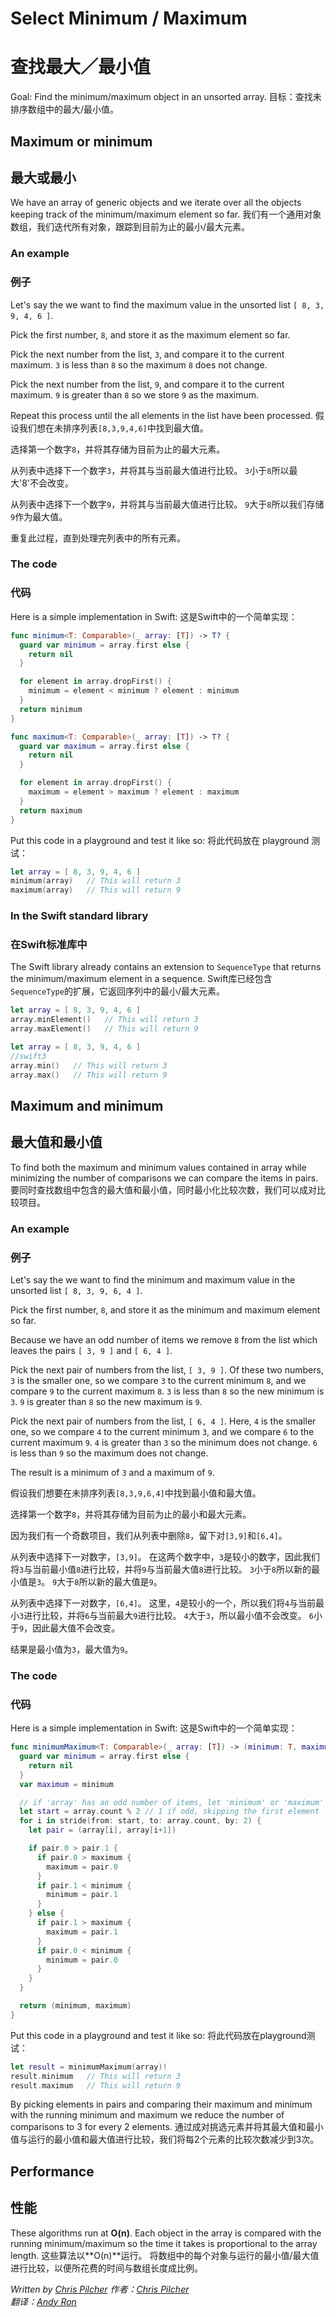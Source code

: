 # Select Minimum / Maximum
# 查找最大／最小值

Goal: Find the minimum/maximum object in an unsorted array.
目标：查找未排序数组中的最大/最小值。

## Maximum or minimum
## 最大或最小

We have an array of generic objects and we iterate over all the objects keeping track of the minimum/maximum element so far.
我们有一个通用对象数组，我们迭代所有对象，跟踪到目前为止的最小/最大元素。

### An example
### 例子


Let's say the we want to find the maximum value in the unsorted list `[ 8, 3, 9, 4, 6 ]`.

Pick the first number, `8`, and store it as the maximum element so far. 

Pick the next number from the list, `3`, and compare it to the current maximum. `3` is less than `8` so the maximum `8` does not change.

Pick the next number from the list, `9`, and compare it to the current maximum. `9` is greater than `8` so we store `9` as the maximum.

Repeat this process until the all elements in the list have been processed.
假设我们想在未排序列表`[8,3,9,4,6]`中找到最大值。

选择第一个数字`8`，并将其存储为目前为止的最大元素。

从列表中选择下一个数字`3`，并将其与当前最大值进行比较。 `3`小于`8`所以最大'8'不会改变。

从列表中选择下一个数字`9`，并将其与当前最大值进行比较。 `9`大于`8`所以我们存储`9`作为最大值。

重复此过程，直到处理完列表中的所有元素。

### The code
### 代码

Here is a simple implementation in Swift:
这是Swift中的一个简单实现：

```swift
func minimum<T: Comparable>(_ array: [T]) -> T? {
  guard var minimum = array.first else {
    return nil
  }

  for element in array.dropFirst() {
    minimum = element < minimum ? element : minimum
  }
  return minimum
}

func maximum<T: Comparable>(_ array: [T]) -> T? {
  guard var maximum = array.first else {
    return nil
  }

  for element in array.dropFirst() {
    maximum = element > maximum ? element : maximum
  }
  return maximum
}
```

Put this code in a playground and test it like so:
将此代码放在 playground 测试：

```swift
let array = [ 8, 3, 9, 4, 6 ]
minimum(array)   // This will return 3
maximum(array)   // This will return 9
```

### In the Swift standard library
### 在Swift标准库中

The Swift library already contains an extension to `SequenceType` that returns the minimum/maximum element in a sequence.
Swift库已经包含`SequenceType`的扩展，它返回序列中的最小/最大元素。

```swift
let array = [ 8, 3, 9, 4, 6 ]
array.minElement()   // This will return 3
array.maxElement()   // This will return 9
```

```swift
let array = [ 8, 3, 9, 4, 6 ]
//swift3
array.min()   // This will return 3
array.max()   // This will return 9
```

## Maximum and minimum
## 最大值和最小值

To find both the maximum and minimum values contained in array while minimizing the number of comparisons we can compare the items in pairs. 
要同时查找数组中包含的最大值和最小值，同时最小化比较次数，我们可以成对比较项目。

### An example
### 例子

Let's say the we want to find the minimum and maximum value in the unsorted list `[ 8, 3, 9, 6, 4 ]`.

Pick the first number, `8`, and store it as the minimum and maximum element so far. 

Because we have an odd number of items we remove `8` from the list which leaves the pairs `[ 3, 9 ]` and `[ 6, 4 ]`.

Pick the next pair of numbers from the list, `[ 3, 9 ]`. Of these two numbers, `3` is the smaller one, so we compare `3` to the current minimum `8`, and we compare `9` to the current maximum `8`. `3` is less than `8` so the new minimum is `3`. `9` is greater than `8` so the new maximum is `9`.

Pick the next pair of numbers from the list, `[ 6, 4 ]`. Here, `4` is the smaller one, so we compare `4` to the current minimum `3`, and we compare `6` to the current maximum `9`. `4` is greater than `3` so the minimum does not change. `6` is less than `9` so the maximum does not change.

The result is a minimum of `3` and a maximum of `9`.

假设我们想要在未排序列表`[8,3,9,6,4]`中找到最小值和最大值。

选择第一个数字`8`，并将其存储为目前为止的最小和最大元素。

因为我们有一个奇数项目，我们从列表中删除`8`，留下对`[3,9]`和`[6,4]`。

从列表中选择下一对数字，`[3,9]`。 在这两个数字中，`3`是较小的数字，因此我们将`3`与当前最小值`8`进行比较，并将`9`与当前最大值`8`进行比较。 `3`小于`8`所以新的最小值是`3`。 `9`大于`8`所以新的最大值是`9`。

从列表中选择下一对数字，`[6,4]`。 这里，`4`是较小的一个，所以我们将`4`与当前最小`3`进行比较，并将`6`与当前最大`9`进行比较。 `4`大于`3`，所以最小值不会改变。 `6`小于`9`，因此最大值不会改变。

结果是最小值为`3`，最大值为`9`。

### The code
### 代码

Here is a simple implementation in Swift:
这是Swift中的一个简单实现：

```swift
func minimumMaximum<T: Comparable>(_ array: [T]) -> (minimum: T, maximum: T)? {
  guard var minimum = array.first else {
    return nil
  }
  var maximum = minimum

  // if 'array' has an odd number of items, let 'minimum' or 'maximum' deal with the leftover
  let start = array.count % 2 // 1 if odd, skipping the first element
  for i in stride(from: start, to: array.count, by: 2) {
    let pair = (array[i], array[i+1])

    if pair.0 > pair.1 {
      if pair.0 > maximum {
        maximum = pair.0
      }
      if pair.1 < minimum {
        minimum = pair.1
      }
    } else {
      if pair.1 > maximum {
        maximum = pair.1
      }
      if pair.0 < minimum {
        minimum = pair.0
      }
    }
  }

  return (minimum, maximum)
}
```

Put this code in a playground and test it like so:
将此代码放在playground测试：

```swift
let result = minimumMaximum(array)!
result.minimum   // This will return 3
result.maximum   // This will return 9
```

By picking elements in pairs and comparing their maximum and minimum with the running minimum and maximum we reduce the number of comparisons to 3 for every 2 elements.
通过成对挑选元素并将其最大值和最小值与运行的最小值和最大值进行比较，我们将每2个元素的比较次数减少到3次。

## Performance
## 性能

These algorithms run at **O(n)**. Each object in the array is compared with the running minimum/maximum so the time it takes is proportional to the array length.
这些算法以**O(n)**运行。 将数组中的每个对象与运行的最小值/最大值进行比较，以便所花费的时间与数组长度成比例。

*Written by [Chris Pilcher](https://github.com/chris-pilcher)*
*作者：[Chris Pilcher](https://github.com/chris-pilcher)*  
*翻译：[Andy Ron](https://github.com/andyRon)*
